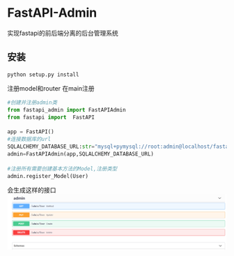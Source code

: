 # FastAPI-Admin
实现fastapi的前后端分离的后台管理系统

## 安装
```shell script
python setup.py install
```
注册model和router
在main注册
```python
#创建并注册admin类
from fastapi_admin import FastAPIAdmin
from fastapi import  FastAPI

app = FastAPI()
#连接数据库的url
SQLALCHEMY_DATABASE_URL:str="mysql+pymysql://root:admin@localhost/fastapiadmin?charset=utf8mb4"
admin=FastAPIAdmin(app,SQLALCHEMY_DATABASE_URL)

#注册所有需要创建基本方法的Model,注册类型
admin.register_Model(User)

```
会生成这样的接口
![avatar](doc/1585901894(1).jpg)

